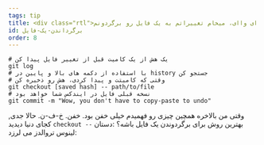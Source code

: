 ```yaml
---
tags: tip
title: <div class="rtl">ای واای، میخام تغییراتم به یک فایل رو برگردونم!</div>
id: برگرداندن-یک-فایل
order: 8
---
```

<div class="rtl">

```git
# یک هش از یک کامیت قبل از تغییر فایل پیدا کن
git log
# با استفاده از دکمه های بالا و پایین در history جستجو کن
# وقتی که کامیتت و پیدا کردی، هش رو ذخیره کن
git checkout [saved hash] -- path/to/file
# نسخه قبلی فایل در ایندکس شما خواهد بود
git commit -m "Wow, you don't have to copy-paste to undo"
```

وقتی من بالاخره همچین چیزی رو فهمیدم خیلی خفن بود. خفن. خ-ف-ن. حالا جدی, کجای دنیا دیدید `checkout --` بهترین روش برای برگردوندن یک فایل باشه؟ :دستان لینوس تروالدز می لرزد:
</div>
